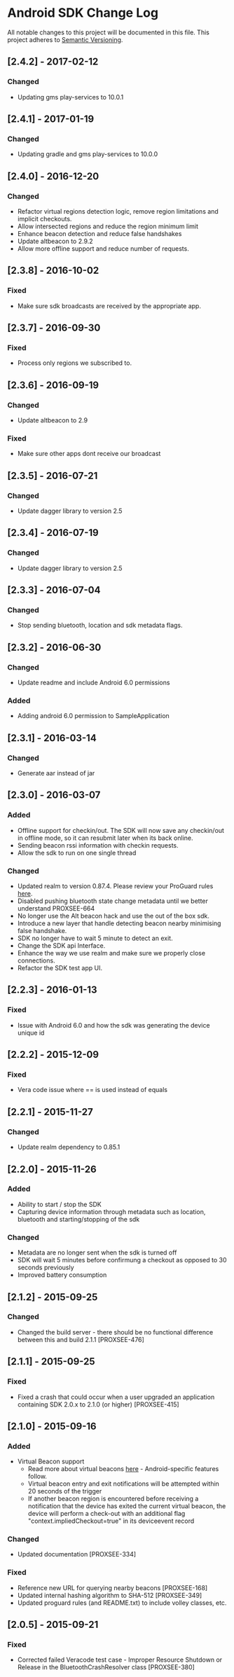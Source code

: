 # Android SDK Change Log
All notable changes to this project will be documented in this file.
This project adheres to [Semantic Versioning](http://semver.org/).


## [2.4.2] - 2017-02-12
### Changed
- Updating gms play-services to 10.0.1

## [2.4.1] - 2017-01-19
### Changed
- Updating gradle and gms play-services to 10.0.0

## [2.4.0] - 2016-12-20
### Changed
- Refactor virtual regions detection logic, remove region limitations and implicit checkouts.
- Allow intersected regions and reduce the region minimum limit
- Enhance beacon detection and reduce false handshakes
- Update altbeacon to 2.9.2
- Allow more offline support and reduce number of requests.


## [2.3.8] - 2016-10-02
### Fixed
- Make sure sdk broadcasts are received by the appropriate app.

## [2.3.7] - 2016-09-30
### Fixed
- Process only regions we subscribed to.

## [2.3.6] - 2016-09-19
### Changed
- Update altbeacon to 2.9
### Fixed
- Make sure other apps dont receive our broadcast

## [2.3.5] - 2016-07-21
### Changed
- Update dagger library to version 2.5

## [2.3.4] - 2016-07-19
### Changed
- Update dagger library to version 2.5

## [2.3.3] - 2016-07-04
### Changed
- Stop sending bluetooth, location and sdk metadata flags.

## [2.3.2] - 2016-06-30
### Changed
- Update readme and include Android 6.0 permissions
### Added
- Adding android 6.0 permission to SampleApplication


## [2.3.1] - 2016-03-14
### Changed
- Generate aar instead of jar


## [2.3.0] - 2016-03-07
### Added
- Offline support for checkin/out. The SDK will now save any checkin/out in offline mode, so it can resubmit later when its back online.
- Sending beacon rssi information with checkin requests.
- Allow the sdk to run on one single thread

### Changed
- Updated realm to version 0.87.4. Please review your ProGuard rules [here](https://realm.io/docs/java/0.87.4/#getting-started).
- Disabled pushing bluetooth state change metadata until we better understand PROXSEE-664
- No longer use the Alt beacon hack and use the out of the box sdk.
- Introduce a new layer that handle detecting beacon nearby minimising false handshake.
- SDK no longer have to wait 5 minute to detect an exit.
- Change the SDK api Interface.
- Enhance the way we use realm and make sure we properly close connections.
- Refactor the SDK test app UI.

## [2.2.3] - 2016-01-13
### Fixed
- Issue with Android 6.0 and how the sdk was generating the device unique id

## [2.2.2] - 2015-12-09
### Fixed
- Vera code issue where == is used instead of equals

## [2.2.1] - 2015-11-27
### Changed
- Update realm dependency to 0.85.1

## [2.2.0] - 2015-11-26
### Added
- Ability to start / stop the SDK
- Capturing device information through metadata such as location, bluetooth and starting/stopping of the sdk

### Changed
- Metadata are no longer sent when the sdk is turned off
- SDK will wait 5 minutes before confirmung a checkout as opposed to 30 seconds previously
- Improved battery consumption


## [2.1.2] - 2015-09-25
### Changed
- Changed the build server - there should be no functional difference between this and build 2.1.1 [PROXSEE-476]

## [2.1.1] - 2015-09-25
### Fixed
- Fixed a crash that could occur when a user upgraded an application containing SDK 2.0.x to 2.1.0 (or higher) [PROXSEE-415]

## [2.1.0] - 2015-09-16
### Added
- Virtual Beacon support
    - Read more about virtual beacons [here](../features/virtualbeacons.md) - Android-specific features follow.
    - Virtual beacon entry and exit notifications will be attempted within 20 seconds of the trigger
    - If another beacon region is encountered before receiving a notification that the device has exited the current virtual beacon, the device will perform a check-out with an additional flag "context.impliedCheckout=true" in its deviceevent record

### Changed

- Updated documentation [PROXSEE-334]

### Fixed

- Reference new URL for querying nearby beacons [PROXSEE-168]
- Updated internal hashing algorithm to SHA-512 [PROXSEE-349]
- Updated proguard rules (and README.txt) to include volley classes, etc.

## [2.0.5] - 2015-09-21
### Fixed
- Corrected failed Veracode test case - Improper Resource Shutdown or Release in the BluetoothCrashResolver class [PROXSEE-380]
